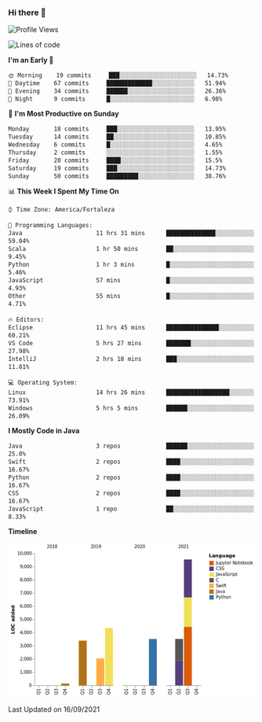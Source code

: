 ### Hi there 👋

<!--
**samuelpsouza/samuelpsouza** is a ✨ _special_ ✨ repository because its `README.md` (this file) appears on your GitHub profile.

Here are some ideas to get you started:

- 🔭 I’m currently working on ...
- 🌱 I’m currently learning ...
- 👯 I’m looking to collaborate on ...
- 🤔 I’m looking for help with ...
- 💬 Ask me about ...
- 📫 How to reach me: ...
- 😄 Pronouns: ...
- ⚡ Fun fact: ...
-->

<!--START_SECTION:waka-->
![Profile Views](http://img.shields.io/badge/Profile%20Views-21-blue)

![Lines of code](https://img.shields.io/badge/From%20Hello%20World%20I%27ve%20Written-26483%20lines%20of%20code-blue)

**I'm an Early 🐤** 

```text
🌞 Morning    19 commits     ███░░░░░░░░░░░░░░░░░░░░░░   14.73% 
🌆 Daytime    67 commits     █████████████░░░░░░░░░░░░   51.94% 
🌃 Evening    34 commits     ██████░░░░░░░░░░░░░░░░░░░   26.36% 
🌙 Night      9 commits      █░░░░░░░░░░░░░░░░░░░░░░░░   6.98%

```
📅 **I'm Most Productive on Sunday** 

```text
Monday       18 commits     ███░░░░░░░░░░░░░░░░░░░░░░   13.95% 
Tuesday      14 commits     ██░░░░░░░░░░░░░░░░░░░░░░░   10.85% 
Wednesday    6 commits      █░░░░░░░░░░░░░░░░░░░░░░░░   4.65% 
Thursday     2 commits      ░░░░░░░░░░░░░░░░░░░░░░░░░   1.55% 
Friday       20 commits     ████░░░░░░░░░░░░░░░░░░░░░   15.5% 
Saturday     19 commits     ███░░░░░░░░░░░░░░░░░░░░░░   14.73% 
Sunday       50 commits     █████████░░░░░░░░░░░░░░░░   38.76%

```


📊 **This Week I Spent My Time On** 

```text
⌚︎ Time Zone: America/Fortaleza

💬 Programming Languages: 
Java                     11 hrs 31 mins      ██████████████░░░░░░░░░░░   59.04% 
Scala                    1 hr 50 mins        ██░░░░░░░░░░░░░░░░░░░░░░░   9.45% 
Python                   1 hr 3 mins         █░░░░░░░░░░░░░░░░░░░░░░░░   5.46% 
JavaScript               57 mins             █░░░░░░░░░░░░░░░░░░░░░░░░   4.93% 
Other                    55 mins             █░░░░░░░░░░░░░░░░░░░░░░░░   4.71%

🔥 Editors: 
Eclipse                  11 hrs 45 mins      ███████████████░░░░░░░░░░   60.21% 
VS Code                  5 hrs 27 mins       ███████░░░░░░░░░░░░░░░░░░   27.98% 
IntelliJ                 2 hrs 18 mins       ███░░░░░░░░░░░░░░░░░░░░░░   11.81%

💻 Operating System: 
Linux                    14 hrs 26 mins      ██████████████████░░░░░░░   73.91% 
Windows                  5 hrs 5 mins        ██████░░░░░░░░░░░░░░░░░░░   26.09%

```

**I Mostly Code in Java** 

```text
Java                     3 repos             ██████░░░░░░░░░░░░░░░░░░░   25.0% 
Swift                    2 repos             ████░░░░░░░░░░░░░░░░░░░░░   16.67% 
Python                   2 repos             ████░░░░░░░░░░░░░░░░░░░░░   16.67% 
CSS                      2 repos             ████░░░░░░░░░░░░░░░░░░░░░   16.67% 
JavaScript               1 repo              ██░░░░░░░░░░░░░░░░░░░░░░░   8.33%

```


**Timeline**

![Chart not found](https://raw.githubusercontent.com/samuelpsouza/samuelpsouza/main/charts/bar_graph.png) 


 Last Updated on 16/09/2021
<!--END_SECTION:waka-->